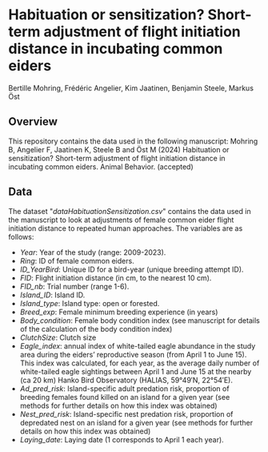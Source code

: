 # Habituation or sensitization? Short-term adjustment of flight initiation distance in incubating common eiders

Bertille Mohring, Frédéric Angelier, Kim Jaatinen, Benjamin Steele, Markus Öst

## Overview

This repository contains the data used in the following manuscript: Mohring B, Angelier F, Jaatinen K, Steele B and Öst M (2024) Habituation or sensitization? Short-term adjustment of flight initiation distance in incubating common eiders. Animal Behavior. (accepted)

## Data
The dataset "_dataHabituationSensitization.csv_" contains the data used in the manuscript to look at adjustments of female common eider flight initiation distance to repeated human approaches. The variables are as follows:
* _Year_: Year of the study (range: 2009-2023).
* _Ring_: ID of female common eiders.
* _ID_YearBird_: Unique ID for a bird-year (unique breeding attempt ID).
* _FID_: Flight initiation distance (in cm, to the nearest 10 cm).
* _FID_nb_: Trial number (range 1-6).
* _Island_ID_: Island ID.
* _Island_type_: Island type: open or forested.
* _Breed_exp_: Female minimum breeding experience (in years)
* _Body_condition_: Female body condition index (see manuscript for details of the calculation of the body condition index)
* _ClutchSize_: Clutch size
* _Eagle_index_: annual index of white-tailed eagle abundance in the study area during the eiders’ reproductive season (from April 1 to June 15).
This index was calculated, for each year, as the average daily number of white-tailed eagle sightings between April 1 and June 15 at the nearby (ca 20 km) Hanko Bird Observatory (HALIAS, 59°49′N, 22°54′E).
* _Ad_pred_risk_: Island-specific adult predation risk, proportion of breeding females found killed on an island for a given year (see methods for further details on how this index was obtained)
* _Nest_pred_risk_: Island-specific nest predation risk, proportion of depredated nest on an island for a given year (see methods for further details on how this index was obtained)
* _Laying_date_: Laying date (1 corresponds to April 1 each year).
